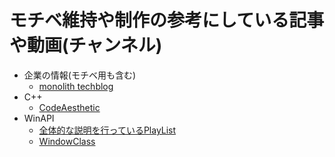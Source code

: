 # モチベ維持や制作の参考にしている記事や動画(チャンネル)
- 企業の情報(モチベ用も含む)
    - [monolith techblog](https://www.monolithsoft.co.jp/techblog/)
- C++
    - [CodeAesthetic](https://www.youtube.com/@CodeAesthetic)
- WinAPI
    - [全体的な説明を行っているPlayList](https://www.youtube.com/watch?v=eZy_vWDsYS4&list=PL6V_zpRWalRkZ5sg6KRLX0POKSD9RL8Es)
    - [WindowClass](https://www.youtube.com/watch?v=Y2rFMGG5TuI)

